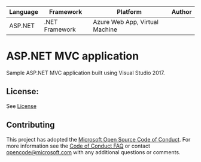 | Language | Framework | Platform | Author |
| -------- | -------- |--------|--------|
| ASP.NET | .NET Framework | Azure Web App, Virtual Machine| |




# ASP.NET MVC application

Sample ASP.NET MVC application built using Visual Studio 2017.

## License:

See [License](#)

## Contributing





This project has adopted the [Microsoft Open Source Code of Conduct](https://opensource.microsoft.com/codeofconduct/). For more information see the [Code of Conduct FAQ](https://opensource.microsoft.com/codeofconduct/faq/) or contact [opencode@microsoft.com](mailto:opencode@microsoft.com) with any additional questions or comments.


